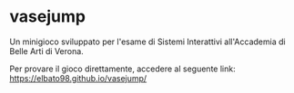 # vasejump
Un minigioco sviluppato per l'esame di Sistemi Interattivi all'Accademia di Belle Arti di Verona.

Per provare il gioco direttamente, accedere al seguente link:
https://elbato98.github.io/vasejump/
